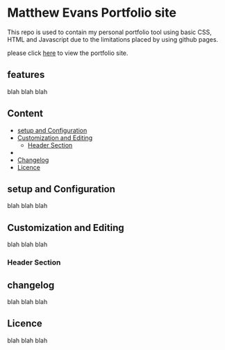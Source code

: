 # Matthew Evans Portfolio site
This repo is used to contain my personal portfolio tool using basic CSS, HTML and Javascript due to the limitations placed by using github pages.

please click [here](https://mattie.io/) to view the portfolio site.

## features
blah blah blah

## Content 
* [setup and Configuration](#setup-and-configuration)
* [Customization and Editing](#customization-and-editing)
  * [Header Section](#header-section)
*
* [Changelog](#changelog)
* [Licence](#licence)

## setup and Configuration
blah blah blah


## Customization and Editing 
blah blah blah
### Header Section


## changelog
blah blah blah

## Licence
blah blah blah
